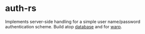 # auth-rs
Implements server-side handling for a simple user name/password authentication scheme. Build atop [database](https://github.com/Lut99/database-rs) and for [warp](https://github.com/seanmonstar/warp).
